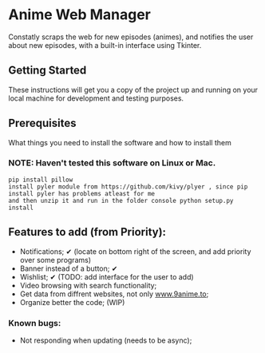 # Anime Web Manager
Constatly scraps the web for new episodes (animes), and notifies the user about new episodes, with a built-in interface using Tkinter.

## Getting Started

These instructions will get you a copy of the project up and running on your local machine for development and testing purposes. 

## Prerequisites

What things you need to install the software and how to install them
### NOTE: Haven't tested this software on Linux or Mac.

```
pip install pillow
install pyler module from https://github.com/kivy/plyer , since pip install pyler has problems atleast for me
and then unzip it and run in the folder console python setup.py install 
```

## Features to add (from Priority):

- Notifications; ✔ (locate on bottom right of the screen, and add priority over some programs)
- Banner instead of a button; ✔
- Wishlist; ✔ (TODO: add interface for the user to add)
- Video browsing with search functionality;
- Get data from diffrent websites, not only www.9anime.to;
- Organize better the code; (WIP)

### Known bugs:
- Not responding when updating (needs to be async);
